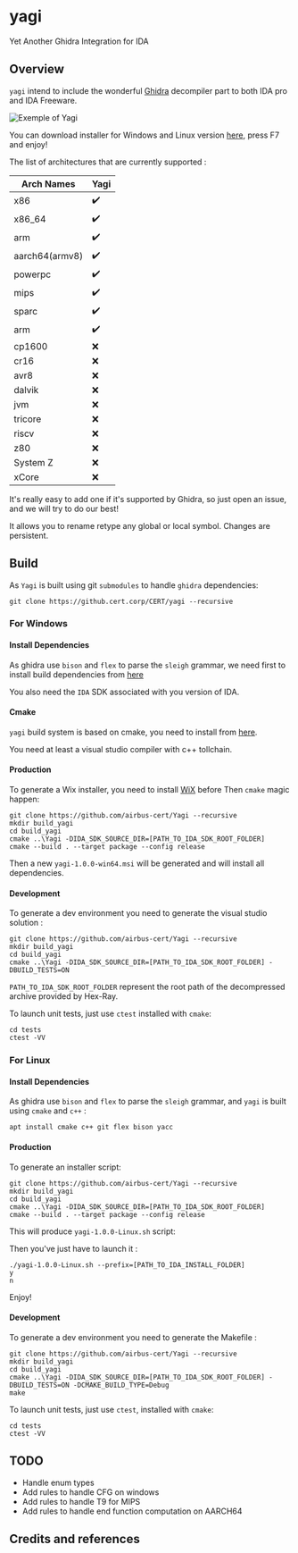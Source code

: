 # yagi
Yet Another Ghidra Integration for IDA

## Overview

`yagi` intend to include the wonderful [Ghidra](https://github.com/NationalSecurityAgency/ghidra) decompiler part to both IDA pro and IDA Freeware.

![Exemple of Yagi](.img/yagi.wbem)

You can download installer for Windows and Linux version [here](https://github.com/airbus-cert/Yagi/releases), press F7 and enjoy!

The list of architectures that are currently supported :

|Arch Names|Yagi|
|----------|-----------|
|x86|✔️|
|x86_64|✔️|
|arm|✔️|
|aarch64(armv8)|✔️|
|powerpc|✔️|
|mips|✔️|
|sparc|✔️|
|arm|✔️|
|cp1600|❌|
|cr16|❌|
|avr8|❌|
|dalvik|❌|
|jvm|❌|
|tricore|❌|
|riscv|❌|
|z80|❌|
|System Z|❌|
|xCore|❌|

It's really easy to add one if it's supported by Ghidra, so just open an issue, and we will try to do our best!

It allows you to rename retype any global or local symbol. Changes are persistent.

## Build

As `Yagi` is built using git `submodules` to handle `ghidra` dependencies:
```
git clone https://github.cert.corp/CERT/yagi --recursive
```

### For Windows

#### Install Dependencies

As ghidra use `bison` and `flex` to parse  the `sleigh` grammar, we need first to install build dependencies from [here](https://github.com/lexxmark/winflexbison/releases/tag/v2.5.24)

You also need the `IDA` SDK associated with you version of IDA.

#### Cmake

`yagi` build system is based on cmake, you need to install from [here](https://github.com/Kitware/CMake/releases/download/v3.20.4/cmake-3.20.4-windows-x86_64.msi).

You need at least a visual studio compiler with c++ tollchain.

#### Production

To generate a Wix installer, you need to install [WiX](http://wixtoolset.org/releases/v3.11.1/stable) before
Then `cmake` magic happen:

```
git clone https://github.com/airbus-cert/Yagi --recursive
mkdir build_yagi
cd build_yagi
cmake ..\Yagi -DIDA_SDK_SOURCE_DIR=[PATH_TO_IDA_SDK_ROOT_FOLDER]
cmake --build . --target package --config release
```

Then a new `yagi-1.0.0-win64.msi` will be generated and will install all dependencies.

#### Development

To generate a dev environment you need to generate the visual studio solution :

```
git clone https://github.com/airbus-cert/Yagi --recursive
mkdir build_yagi
cd build_yagi
cmake ..\Yagi -DIDA_SDK_SOURCE_DIR=[PATH_TO_IDA_SDK_ROOT_FOLDER] -DBUILD_TESTS=ON
```

`PATH_TO_IDA_SDK_ROOT_FOLDER` represent the root path of the decompressed archive provided by Hex-Ray. 

To launch unit tests, just use `ctest` installed with `cmake`:

```
cd tests
ctest -VV
```

### For Linux

#### Install Dependencies

As ghidra use `bison` and `flex` to parse  the `sleigh` grammar, and `yagi` is built using `cmake` and `c++` :

```
apt install cmake c++ git flex bison yacc
```

#### Production

To generate an installer script:

```
git clone https://github.com/airbus-cert/Yagi --recursive
mkdir build_yagi
cd build_yagi
cmake ..\Yagi -DIDA_SDK_SOURCE_DIR=[PATH_TO_IDA_SDK_ROOT_FOLDER]
cmake --build . --target package --config release
```

This will produce `yagi-1.0.0-Linux.sh` script:

Then you've just have to launch it :

```
./yagi-1.0.0-Linux.sh --prefix=[PATH_TO_IDA_INSTALL_FOLDER]
y
n
```

Enjoy!

#### Development

To generate a dev environment you need to generate the Makefile :

```
git clone https://github.com/airbus-cert/Yagi --recursive
mkdir build_yagi
cd build_yagi
cmake ..\Yagi -DIDA_SDK_SOURCE_DIR=[PATH_TO_IDA_SDK_ROOT_FOLDER] -DBUILD_TESTS=ON -DCMAKE_BUILD_TYPE=Debug
make
```

To launch unit tests, just use `ctest`, installed with `cmake`:

```
cd tests
ctest -VV
```

## TODO

* Handle enum types
* Add rules to handle CFG on windows
* Add rules to handle T9 for MIPS
* Add rules to handle end function computation on AARCH64

## Credits and references

